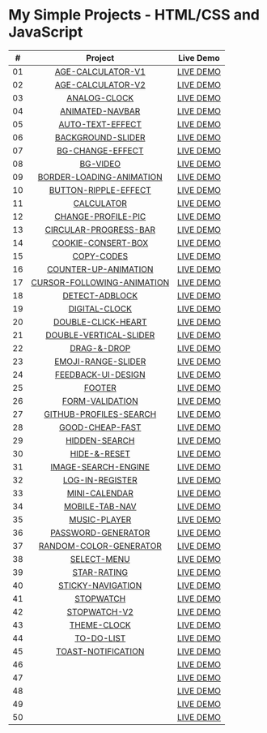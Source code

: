 # My Simple Projects - HTML/CSS and JavaScript

|  #   | Project                                                                                                             | Live Demo                                                                            |
| :--: | :------------------------------------------------------------------------------------------------------------------:|:-------------------------------------------------------------------------------------:
|  01  | [AGE-CALCULATOR-V1](https://github.com/DeoVindice29/MINI-PROJECTS/tree/main/AGE-CALCULATOR-V1)                      |[LIVE DEMO](https://deovindice29.github.io/MINI-PROJECTS/AGE-CALCULATOR-V1/)                                                                                                                                        |
|  02  | [AGE-CALCULATOR-V2](https://github.com/DeoVindice29/MINI-PROJECTS/tree/main/AGE-CALCULATOR-V2)                      |[LIVE DEMO](https://deovindice29.github.io/MINI-PROJECTS/AGE-CALCULATOR-V2/)                                                                                                                                        |
|  03  | [ANALOG-CLOCK](https://github.com/DeoVindice29/MINI-PROJECTS/tree/main/ANALOG-CLOCK)                                |[LIVE DEMO](https://deovindice29.github.io/MINI-PROJECTS/ANALOG-CLOCK/)                                                                                                                                             |
|  04  | [ANIMATED-NAVBAR](https://github.com/DeoVindice29/MINI-PROJECTS/tree/main/ANIMATED-NAV)                             |[LIVE DEMO](https://deovindice29.github.io/MINI-PROJECTS/ANIMATED-NAV/)                                                                                                                                             |
|  05  | [AUTO-TEXT-EFFECT](https://github.com/DeoVindice29/MINI-PROJECTS/tree/main/AUTO-TEXT-EFFECT)                        |[LIVE DEMO](https://deovindice29.github.io/MINI-PROJECTS/AUTO-TEXT-EFFECT/)                                                                                                                                         |
|  06  | [BACKGROUND-SLIDER](https://github.com/DeoVindice29/MINI-PROJECTS/tree/main/BACKGROUND-SLIDER)                      |[LIVE DEMO](https://deovindice29.github.io/MINI-PROJECTS/BACKGROUND-SLIDER/)                                                                                                                                        |
|  07  | [BG-CHANGE-EFFECT](https://github.com/DeoVindice29/MINI-PROJECTS/tree/main/BG-CHANGE-EFFECT)                        |[LIVE DEMO](https://deovindice29.github.io/MINI-PROJECTS/BG-CHANGE-EFFECT/)                                                                                                                                         |
|  08  | [BG-VIDEO](https://github.com/DeoVindice29/MINI-PROJECTS/tree/main/BG-VIDEO)                                        |[LIVE DEMO](https://deovindice29.github.io/MINI-PROJECTS/BG-VIDEO/)                                                                                                                                                 |
|  09  | [BORDER-LOADING-ANIMATION](https://github.com/DeoVindice29/MINI-PROJECTS/tree/main/BORDER-LOADING-ANMATION)         |[LIVE DEMO](https://deovindice29.github.io/MINI-PROJECTS/BORDER-LOADING-ANIMATION)                                                                                                                                  |
|  10  | [BUTTON-RIPPLE-EFFECT](https://github.com/DeoVindice29/MINI-PROJECTS/tree/main/BUTTON-RIPPLE-EFFECT)                |[LIVE DEMO](https://deovindice29.github.io/MINI-PROJECTS/BUTTON-RIPPLE-EFFECT/)                                                                                                                                    |
|  11  | [CALCULATOR](https://github.com/DeoVindice29/MINI-PROJECTS/tree/main/CALCULATOR)                                    |[LIVE DEMO](https://deovindice29.github.io/MINI-PROJECTS/CALCULATOR/)                                                                                                                                               |
|  12  | [CHANGE-PROFILE-PIC](https://github.com/DeoVindice29/MINI-PROJECTS/tree/main/CHANGE-PROFILE-PIC)                    |[LIVE DEMO](https://deovindice29.github.io/MINI-PROJECTS/CHANGE-PROFILE-PIC/)                                                                                                                                       |
|  13  | [CIRCULAR-PROGRESS-BAR](https://github.com/DeoVindice29/MINI-PROJECTS/tree/main/CIRCULAR-PROGRESS-BAR)              |[LIVE DEMO](https://deovindice29.github.io/MINI-PROJECTS/CIRCULAR-PROGRESS-BAR/)                                                                                                                                    |
|  14  | [COOKIE-CONSERT-BOX](https://github.com/DeoVindice29/MINI-PROJECTS/tree/main/COOKIE-CONSERT-BOX)                    |[LIVE DEMO](https://deovindice29.github.io/MINI-PROJECTS/COOKIE-CONSERT-BOX/)                                                                                                                                       |
|  15  | [COPY-CODES](https://github.com/DeoVindice29/MINI-PROJECTS/tree/main/COPY-CODES)                                    |[LIVE DEMO](https://deovindice29.github.io/MINI-PROJECTS/COPY-CODES/)                                                                                                                                               |
|  16  | [COUNTER-UP-ANIMATION](https://github.com/DeoVindice29/MINI-PROJECTS/tree/main/COUNTER-UP-ANIMATION)                |[LIVE DEMO](https://deovindice29.github.io/MINI-PROJECTS/COUNTER-UP-ANIMATION/)                                                                                                                                     |
|  17  | [CURSOR-FOLLOWING-ANIMATION](https://github.com/DeoVindice29/MINI-PROJECTS/tree/main/CURSOR-FOLLOWING-ANIMATION)    |[LIVE DEMO](https://deovindice29.github.io/MINI-PROJECTS/CURSOR-FOLLOWING-ANIMATION/)                                                                                                                               |
|  18  | [DETECT-ADBLOCK](https://github.com/DeoVindice29/MINI-PROJECTS/tree/main/DETECT-ADBLOCK)                            |[LIVE DEMO](https://deovindice29.github.io/MINI-PROJECTS/DETECT-ADBLOCK/)                                                                                                                                           |
|  19  | [DIGITAL-CLOCK](https://github.com/DeoVindice29/MINI-PROJECTS/tree/main/DIGITAL-CLOCK)                              |[LIVE DEMO](https://deovindice29.github.io/MINI-PROJECTS/DIGITAL-CLOCK/)                                                                                                                                            |
|  20  | [DOUBLE-CLICK-HEART](https://github.com/DeoVindice29/MINI-PROJECTS/tree/main/DOUBLE-CLICK-HEART)                    |[LIVE DEMO](https://deovindice29.github.io/MINI-PROJECTS/DOUBLE-CLICK-HEART/)                                                                                                                                       |
|  21  | [DOUBLE-VERTICAL-SLIDER](https://github.com/DeoVindice29/MINI-PROJECTS/tree/main/DOUBLE-VERTICAL-SLIDER)            |[LIVE DEMO](https://deovindice29.github.io/MINI-PROJECTS/DOUBLE-VERTICAL-SLIDER/)                                                                                                                                   |
|  22  | [DRAG-&-DROP](https://github.com/DeoVindice29/MINI-PROJECTS/tree/main/DRAG-&-DROP)                                  |[LIVE DEMO](https://deovindice29.github.io/MINI-PROJECTS/DRAG-&-DROP/)                                                                                                                                              |
|  23  | [EMOJI-RANGE-SLIDER](https://github.com/DeoVindice29/MINI-PROJECTS/tree/main/EMOJI-RANGE-SLIDER)                    |[LIVE DEMO](https://deovindice29.github.io/MINI-PROJECTS/EMOJI-RANGE-SLIDER/)                                                                                                                                       |
|  24  | [FEEDBACK-UI-DESIGN](https://github.com/DeoVindice29/MINI-PROJECTS/tree/main/FEEDBACK-UI-DESIGN)                    |[LIVE DEMO](https://deovindice29.github.io/MINI-PROJECTS/FEEDBACK-UI-DESIGN/)                                                                                                                                       |
|  25  | [FOOTER](https://github.com/DeoVindice29/MINI-PROJECTS/tree/main/FOOTER)                                            |[LIVE DEMO](https://deovindice29.github.io/MINI-PROJECTS/FOOTER/)                                                                                                                                                   |
|  26  | [FORM-VALIDATION](https://github.com/DeoVindice29/MINI-PROJECTS/tree/main/FORM-VALIDATION)                          |[LIVE DEMO](https://deovindice29.github.io/MINI-PROJECTS/FORM-VALIDATION/)                                                                                                                                          |
|  27  | [GITHUB-PROFILES-SEARCH](https://github.com/DeoVindice29/MINI-PROJECTS/tree/main/GITHUB-PROFILES-SEARCH)            |[LIVE DEMO](https://deovindice29.github.io/MINI-PROJECTS/GITHUB-PROFILES-SEARCH/)                                                                                                                                   |
|  28  | [GOOD-CHEAP-FAST](https://github.com/DeoVindice29/MINI-PROJECTS/tree/main/GOOD-CHEAP-FAST)                          |[LIVE DEMO](https://deovindice29.github.io/MINI-PROJECTS/GOOD-CHEAP-FAST/)                                                                                                                                          |
|  29  | [HIDDEN-SEARCH](https://github.com/DeoVindice29/MINI-PROJECTS/tree/main/HIDDEN-SEARCH)                              |[LIVE DEMO](https://deovindice29.github.io/MINI-PROJECTS/HIDDEN-SEARCH/)                                                                                                                                            |
|  30  | [HIDE-&-RESET](https://github.com/DeoVindice29/MINI-PROJECTS/tree/main/HIDE-&-RESET)                                |[LIVE DEMO](https://deovindice29.github.io/MINI-PROJECTS/HIDE-&-RESET/)                                                                                                                                             |
|  31  | [IMAGE-SEARCH-ENGINE](https://github.com/DeoVindice29/MINI-PROJECTS/tree/main/IMAGE-SEARCH-ENGINE)                  |[LIVE DEMO](https://deovindice29.github.io/MINI-PROJECTS/IMAGE-SEARCH-ENGINE/)                                                                                                                                      |
|  32  | [LOG-IN-REGISTER](https://github.com/DeoVindice29/MINI-PROJECTS/tree/main/LOG-IN-REGISTER)                          |[LIVE DEMO](https://deovindice29.github.io/MINI-PROJECTS/LOG-IN-REGISTER/)                                                                                                                                          |
|  33  | [MINI-CALENDAR](https://github.com/DeoVindice29/MINI-PROJECTS/tree/main/MINI-CALENDAR)                              |[LIVE DEMO](https://deovindice29.github.io/MINI-PROJECTS/MINI-CALENDAR/)                                                                                                                                            |
|  34  | [MOBILE-TAB-NAV](https://github.com/DeoVindice29/MINI-PROJECTS/tree/main/MOBILE-TAB-NAV)                            |[LIVE DEMO](https://deovindice29.github.io/MINI-PROJECTS/MOBILE-TAB-NAV/)                                                                                                                                           |
|  35  | [MUSIC-PLAYER](https://github.com/DeoVindice29/MINI-PROJECTS/tree/main/MUSIC-PLAYER)                                |[LIVE DEMO](https://deovindice29.github.io/MINI-PROJECTS/MUSIC-PLAYER/)                                                                                                                                             |
|  36  | [PASSWORD-GENERATOR](https://github.com/DeoVindice29/MINI-PROJECTS/tree/main/PASSWORD-GENERATOR)                    |[LIVE DEMO](https://deovindice29.github.io/MINI-PROJECTS/PASSWORD-GENERATOR/)                                                                                                                                       |
|  37  | [RANDOM-COLOR-GENERATOR](https://github.com/DeoVindice29/MINI-PROJECTS/tree/main/RANDOM-COLOR-GENERATOR)            |[LIVE DEMO](https://deovindice29.github.io/MINI-PROJECTS/RANDOM-COLOR-GENERATOR/)                                                                                                                                   |
|  38  | [SELECT-MENU](https://github.com/DeoVindice29/MINI-PROJECTS/tree/main/SELECT-MENU)                                  |[LIVE DEMO](https://deovindice29.github.io/MINI-PROJECTS/SELECT-MENU/)                                                                                                                                              |
|  39  | [STAR-RATING](https://github.com/DeoVindice29/MINI-PROJECTS/tree/main/STAR-RATING)                                  |[LIVE DEMO](https://deovindice29.github.io/MINI-PROJECTS/STAR-RATING/)                                                                                                                                              |
|  40  | [STICKY-NAVIGATION](https://github.com/DeoVindice29/MINI-PROJECTS/tree/main/STICKY-NAVIGATION)                      |[LIVE DEMO](https://deovindice29.github.io/MINI-PROJECTS/STICKY-NAVIGATION/)                                                                                                                                        |
|  41  | [STOPWATCH](https://github.com/DeoVindice29/MINI-PROJECTS/tree/main/STOPWATCH)                                      |[LIVE DEMO](https://deovindice29.github.io/MINI-PROJECTS/STOPWATCH/)                                                                                                                                                |
|  42  | [STOPWATCH-V2](https://github.com/DeoVindice29/MINI-PROJECTS/tree/main/STOPWATCH-V2)                                |[LIVE DEMO](https://deovindice29.github.io/MINI-PROJECTS/STOPWATCH-V2/)                                                                                                                                             |
|  43  | [THEME-CLOCK](https://github.com/DeoVindice29/MINI-PROJECTS/tree/main/THEME-CLOCK)                                  |[LIVE DEMO](https://deovindice29.github.io/MINI-PROJECTS/THEME-CLOCK/)                                                                                                                                              |
|  44  | [TO-DO-LIST](https://github.com/DeoVindice29/MINI-PROJECTS/tree/main/TO-DO-LIST)                                    |[LIVE DEMO](https://deovindice29.github.io/MINI-PROJECTS/TO-DO-LIST/)                                                                                                                                               |
|  45  | [TOAST-NOTIFICATION](https://github.com/DeoVindice29/MINI-PROJECTS/tree/main/TOAST-NOTIFICATION)                    |[LIVE DEMO](https://deovindice29.github.io/MINI-PROJECTS/TOAST-NOTIFICATION/)                                                                                                                                       |
|  46  | [](https://github.com/DeoVindice29/MINI-PROJECTS/tree/main/)                                        |[LIVE DEMO](https://deovindice29.github.io/MINI-PROJECTS//)                                                                                |
|  47  | [](https://github.com/DeoVindice29/MINI-PROJECTS/tree/main/)                                        |[LIVE DEMO](https://deovindice29.github.io/MINI-PROJECTS//)                                                                                |
|  48  | [](https://github.com/DeoVindice29/MINI-PROJECTS/tree/main/)                                        |[LIVE DEMO](https://deovindice29.github.io/MINI-PROJECTS//)                                                                                |
|  49  | [](https://github.com/DeoVindice29/MINI-PROJECTS/tree/main/)                                        |[LIVE DEMO](https://deovindice29.github.io/MINI-PROJECTS//)                                                                                |
|  50  | [](https://github.com/DeoVindice29/MINI-PROJECTS/tree/main/)                                        |[LIVE DEMO](https://deovindice29.github.io/MINI-PROJECTS//)                                                                                |

